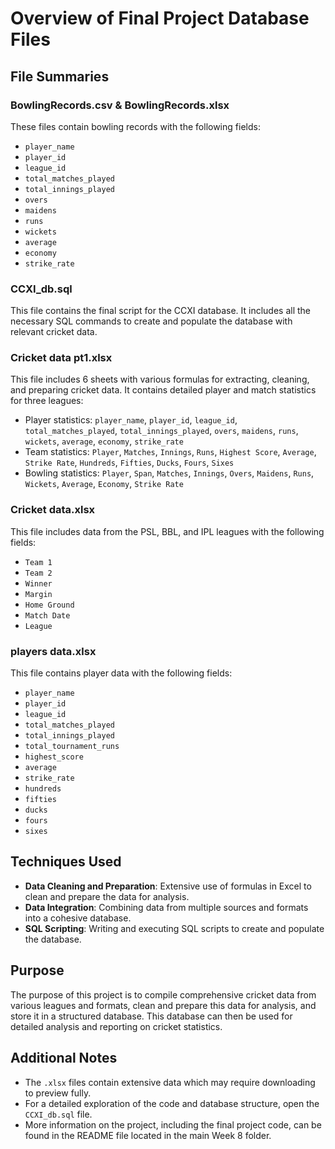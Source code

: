 # Overview of Final Project Database Files

## File Summaries

### BowlingRecords.csv & BowlingRecords.xlsx
These files contain bowling records with the following fields:
- `player_name`
- `player_id`
- `league_id`
- `total_matches_played`
- `total_innings_played`
- `overs`
- `maidens`
- `runs`
- `wickets`
- `average`
- `economy`
- `strike_rate`

### CCXI_db.sql
This file contains the final script for the CCXI database. It includes all the necessary SQL commands to create and populate the database with relevant cricket data.

### Cricket data pt1.xlsx
This file includes 6 sheets with various formulas for extracting, cleaning, and preparing cricket data. It contains detailed player and match statistics for three leagues:
- Player statistics: `player_name`, `player_id`, `league_id`, `total_matches_played`, `total_innings_played`, `overs`, `maidens`, `runs`, `wickets`, `average`, `economy`, `strike_rate`
- Team statistics: `Player`, `Matches`, `Innings`, `Runs`, `Highest Score`, `Average`, `Strike Rate`, `Hundreds`, `Fifties`, `Ducks`, `Fours`, `Sixes`
- Bowling statistics: `Player`, `Span`, `Matches`, `Innings`, `Overs`, `Maidens`, `Runs`, `Wickets`, `Average`, `Economy`, `Strike Rate`

### Cricket data.xlsx
This file includes data from the PSL, BBL, and IPL leagues with the following fields:
- `Team 1`
- `Team 2`
- `Winner`
- `Margin`
- `Home Ground`
- `Match Date`
- `League`

### players data.xlsx
This file contains player data with the following fields:
- `player_name`
- `player_id`
- `league_id`
- `total_matches_played`
- `total_innings_played`
- `total_tournament_runs`
- `highest_score`
- `average`
- `strike_rate`
- `hundreds`
- `fifties`
- `ducks`
- `fours`
- `sixes`

## Techniques Used
- **Data Cleaning and Preparation**: Extensive use of formulas in Excel to clean and prepare the data for analysis.
- **Data Integration**: Combining data from multiple sources and formats into a cohesive database.
- **SQL Scripting**: Writing and executing SQL scripts to create and populate the database.

## Purpose
The purpose of this project is to compile comprehensive cricket data from various leagues and formats, clean and prepare this data for analysis, and store it in a structured database. This database can then be used for detailed analysis and reporting on cricket statistics.

## Additional Notes
- The `.xlsx` files contain extensive data which may require downloading to preview fully.
- For a detailed exploration of the code and database structure, open the `CCXI_db.sql` file.
- More information on the project, including the final project code, can be found in the README file located in the main Week 8 folder.
